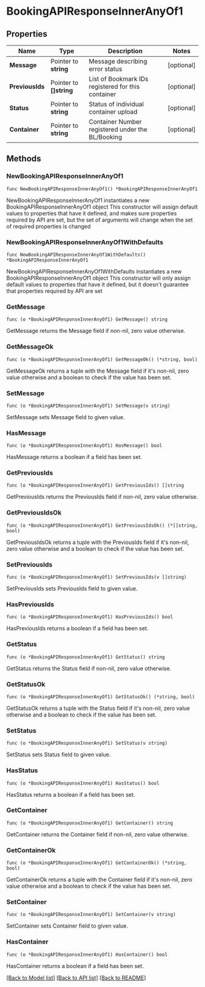 # BookingAPIResponseInnerAnyOf1

## Properties

Name | Type | Description | Notes
------------ | ------------- | ------------- | -------------
**Message** | Pointer to **string** | Message describing error status | [optional] 
**PreviousIds** | Pointer to **[]string** | List of Bookmark IDs registered for this container | [optional] 
**Status** | Pointer to **string** | Status of individual container upload | [optional] 
**Container** | Pointer to **string** | Container Number registered under the BL/Booking | [optional] 

## Methods

### NewBookingAPIResponseInnerAnyOf1

`func NewBookingAPIResponseInnerAnyOf1() *BookingAPIResponseInnerAnyOf1`

NewBookingAPIResponseInnerAnyOf1 instantiates a new BookingAPIResponseInnerAnyOf1 object
This constructor will assign default values to properties that have it defined,
and makes sure properties required by API are set, but the set of arguments
will change when the set of required properties is changed

### NewBookingAPIResponseInnerAnyOf1WithDefaults

`func NewBookingAPIResponseInnerAnyOf1WithDefaults() *BookingAPIResponseInnerAnyOf1`

NewBookingAPIResponseInnerAnyOf1WithDefaults instantiates a new BookingAPIResponseInnerAnyOf1 object
This constructor will only assign default values to properties that have it defined,
but it doesn't guarantee that properties required by API are set

### GetMessage

`func (o *BookingAPIResponseInnerAnyOf1) GetMessage() string`

GetMessage returns the Message field if non-nil, zero value otherwise.

### GetMessageOk

`func (o *BookingAPIResponseInnerAnyOf1) GetMessageOk() (*string, bool)`

GetMessageOk returns a tuple with the Message field if it's non-nil, zero value otherwise
and a boolean to check if the value has been set.

### SetMessage

`func (o *BookingAPIResponseInnerAnyOf1) SetMessage(v string)`

SetMessage sets Message field to given value.

### HasMessage

`func (o *BookingAPIResponseInnerAnyOf1) HasMessage() bool`

HasMessage returns a boolean if a field has been set.

### GetPreviousIds

`func (o *BookingAPIResponseInnerAnyOf1) GetPreviousIds() []string`

GetPreviousIds returns the PreviousIds field if non-nil, zero value otherwise.

### GetPreviousIdsOk

`func (o *BookingAPIResponseInnerAnyOf1) GetPreviousIdsOk() (*[]string, bool)`

GetPreviousIdsOk returns a tuple with the PreviousIds field if it's non-nil, zero value otherwise
and a boolean to check if the value has been set.

### SetPreviousIds

`func (o *BookingAPIResponseInnerAnyOf1) SetPreviousIds(v []string)`

SetPreviousIds sets PreviousIds field to given value.

### HasPreviousIds

`func (o *BookingAPIResponseInnerAnyOf1) HasPreviousIds() bool`

HasPreviousIds returns a boolean if a field has been set.

### GetStatus

`func (o *BookingAPIResponseInnerAnyOf1) GetStatus() string`

GetStatus returns the Status field if non-nil, zero value otherwise.

### GetStatusOk

`func (o *BookingAPIResponseInnerAnyOf1) GetStatusOk() (*string, bool)`

GetStatusOk returns a tuple with the Status field if it's non-nil, zero value otherwise
and a boolean to check if the value has been set.

### SetStatus

`func (o *BookingAPIResponseInnerAnyOf1) SetStatus(v string)`

SetStatus sets Status field to given value.

### HasStatus

`func (o *BookingAPIResponseInnerAnyOf1) HasStatus() bool`

HasStatus returns a boolean if a field has been set.

### GetContainer

`func (o *BookingAPIResponseInnerAnyOf1) GetContainer() string`

GetContainer returns the Container field if non-nil, zero value otherwise.

### GetContainerOk

`func (o *BookingAPIResponseInnerAnyOf1) GetContainerOk() (*string, bool)`

GetContainerOk returns a tuple with the Container field if it's non-nil, zero value otherwise
and a boolean to check if the value has been set.

### SetContainer

`func (o *BookingAPIResponseInnerAnyOf1) SetContainer(v string)`

SetContainer sets Container field to given value.

### HasContainer

`func (o *BookingAPIResponseInnerAnyOf1) HasContainer() bool`

HasContainer returns a boolean if a field has been set.


[[Back to Model list]](../README.md#documentation-for-models) [[Back to API list]](../README.md#documentation-for-api-endpoints) [[Back to README]](../README.md)


